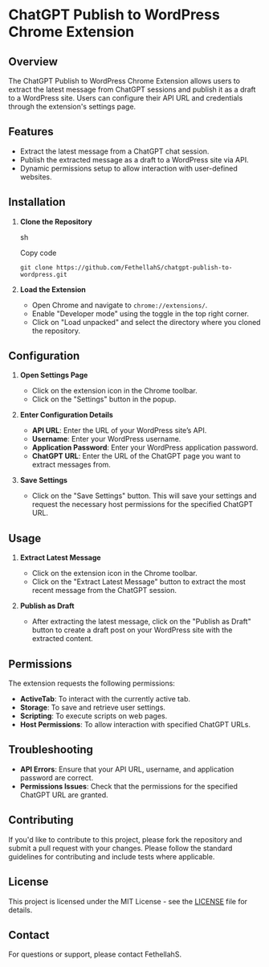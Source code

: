 ChatGPT Publish to WordPress Chrome Extension
=============================================

Overview
--------

The ChatGPT Publish to WordPress Chrome Extension allows users to extract the latest message from ChatGPT sessions and publish it as a draft to a WordPress site. Users can configure their API URL and credentials through the extension's settings page.

Features
--------

*   Extract the latest message from a ChatGPT chat session.
*   Publish the extracted message as a draft to a WordPress site via API.
*   Dynamic permissions setup to allow interaction with user-defined websites.

Installation
------------

1.  **Clone the Repository**
    
    sh
    
    Copy code
    
    `git clone https://github.com/FethellahS/chatgpt-publish-to-wordpress.git`
    
2.  **Load the Extension**
    
    *   Open Chrome and navigate to `chrome://extensions/`.
    *   Enable "Developer mode" using the toggle in the top right corner.
    *   Click on "Load unpacked" and select the directory where you cloned the repository.

Configuration
-------------

1.  **Open Settings Page**
    
    *   Click on the extension icon in the Chrome toolbar.
    *   Click on the "Settings" button in the popup.
2.  **Enter Configuration Details**
    
    *   **API URL**: Enter the URL of your WordPress site’s API.
    *   **Username**: Enter your WordPress username.
    *   **Application Password**: Enter your WordPress application password.
    *   **ChatGPT URL**: Enter the URL of the ChatGPT page you want to extract messages from.
3.  **Save Settings**
    
    *   Click on the "Save Settings" button. This will save your settings and request the necessary host permissions for the specified ChatGPT URL.

Usage
-----

1.  **Extract Latest Message**
    
    *   Click on the extension icon in the Chrome toolbar.
    *   Click on the "Extract Latest Message" button to extract the most recent message from the ChatGPT session.
2.  **Publish as Draft**
    
    *   After extracting the latest message, click on the "Publish as Draft" button to create a draft post on your WordPress site with the extracted content.

Permissions
-----------

The extension requests the following permissions:

*   **ActiveTab**: To interact with the currently active tab.
*   **Storage**: To save and retrieve user settings.
*   **Scripting**: To execute scripts on web pages.
*   **Host Permissions**: To allow interaction with specified ChatGPT URLs.

Troubleshooting
---------------

*   **API Errors**: Ensure that your API URL, username, and application password are correct.
*   **Permissions Issues**: Check that the permissions for the specified ChatGPT URL are granted.

Contributing
------------

If you'd like to contribute to this project, please fork the repository and submit a pull request with your changes. Please follow the standard guidelines for contributing and include tests where applicable.

License
-------

This project is licensed under the MIT License - see the [LICENSE](LICENSE) file for details.

Contact
-------

For questions or support, please contact FethellahS.
